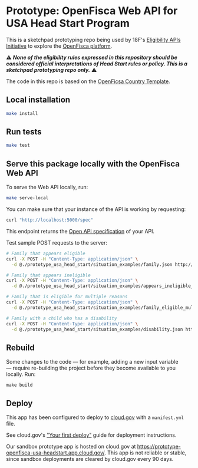 # Prototype: OpenFisca Web API for USA Head Start Program

This is a sketchpad prototyping repo being used by 18F's [Eligibility APIs Initiative](https://github.com/18F/eligibility-rules-service/blob/master/README.md) to explore the [OpenFisca platform](https://openfisca.org/en/).

:warning: ***None of the eligibility rules expressed in this repository should be considered official interpretations of Head Start rules or policy. This is a sketchpad prototyping repo only.*** :warning:

The code in this repo is based on the [OpenFicsa Country Template](https://github.com/openfisca/country-template).

## Local installation

```sh
make install
```

## Run tests

```sh
make test
```

## Serve this package locally with the OpenFisca Web API

To serve the Web API locally, run:

```sh
make serve-local
```

You can make sure that your instance of the API is working by requesting:

```sh
curl "http://localhost:5000/spec"
```

This endpoint returns the [Open API specification](https://www.openapis.org/) of your API.

Test sample POST requests to the server:

```sh
# Family that appears eligible
curl -X POST -H "Content-Type: application/json" \
  -d @./prototype_usa_head_start/situation_examples/family.json http://localhost:5000/calculate

# Family that appears ineligible
curl -X POST -H "Content-Type: application/json" \
  -d @./prototype_usa_head_start/situation_examples/appears_ineligible_family.json http://localhost:5000/calculate

# Family that is eligible for multiple reasons
curl -X POST -H "Content-Type: application/json" \
  -d @./prototype_usa_head_start/situation_examples/family_eligible_multiple_reasons.json http://localhost:5000/calculate

# Family with a child who has a disability
curl -X POST -H "Content-Type: application/json" \
  -d @./prototype_usa_head_start/situation_examples/disability.json http://localhost:5000/calculate
```

## Rebuild

Some changes to the code — for example, adding a new input variable — require re-building the project before they become available to you locally. Run:

```
make build
```

## Deploy

This app has been configured to deploy to [cloud.gov](https://cloud.gov/) with a `manifest.yml` file.

See cloud.gov's ["Your first deploy"](https://cloud.gov/docs/getting-started/your-first-deploy/) guide for deployment instructions.

Our sandbox prototype app is hosted on cloud.gov at https://prototype-openfisca-usa-headstart.app.cloud.gov/. This app is not reliable or stable, since sandbox deployments are cleared by cloud.gov every 90 days.